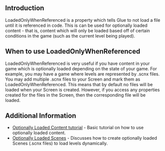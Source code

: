 ## Introduction

LoadedOnlyWhenReferenced is a property which tells Glue to not load a file until it is referenced in code. This is can be used for optionally loaded content - that is, content which will only be loaded based off of certain conditions in the game (such as the current level being played).

## When to use LoadedOnlyWhenReferenced

LoadedOnlyWhenReferenced is very useful if you have content in your game which is optionally loaded depending on the state of your game. For example, you may have a game where levels are represented by .scnx files. You may add multiple .scnx files to your Screen and mark them as LoadedOnlyWhenReferenced. This means that by default no files will be loaded when your Screen is created. However, if you access any properties created for the files in the Screen, then the corresponding file will be loaded.

## Additional Information

-   [Optionally Loaded Content tutorial](/frb/docs/index.php?title=Glue:Tutorials:Optionally_Loaded_Content.md "Glue:Tutorials:Optionally Loaded Content") - Basic tutorial on how to use optionally loaded content.
-   [Optionally Loaded Scenes](/frb/docs/index.php?title=Glue:Tutorials:Optionally_Loaded_Scenes.md "Glue:Tutorials:Optionally Loaded Scenes") - Discusses how to create optionally loaded Scenes (.scnx files) to load levels dynamically.
